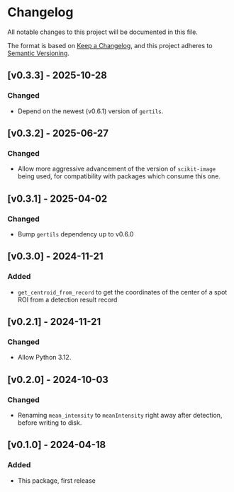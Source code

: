 # Changelog
All notable changes to this project will be documented in this file.

The format is based on [Keep a Changelog](https://keepachangelog.com/en/1.1.0/),
and this project adheres to [Semantic Versioning](https://semver.org/spec/v2.0.0.html).

## [v0.3.3] - 2025-10-28

### Changed
* Depend on the newest (v0.6.1) version of `gertils`.

## [v0.3.2] - 2025-06-27

### Changed
* Allow more aggressive advancement of the version of `scikit-image` being used, for compatibility with packages which consume this one.

## [v0.3.1] - 2025-04-02

### Changed
* Bump `gertils` dependency up to v0.6.0

## [v0.3.0] - 2024-11-21

### Added
* `get_centroid_from_record` to get the coordinates of the center of a spot ROI from a detection result record

## [v0.2.1] - 2024-11-21

### Changed
* Allow Python 3.12.

## [v0.2.0] - 2024-10-03

### Changed
* Renaming `mean_intensity` to `meanIntensity` right away after detection, before writing to disk.

## [v0.1.0] - 2024-04-18
 
### Added
* This package, first release
